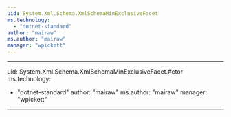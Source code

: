 ```yaml
---
uid: System.Xml.Schema.XmlSchemaMinExclusiveFacet
ms.technology: 
  - "dotnet-standard"
author: "mairaw"
ms.author: "mairaw"
manager: "wpickett"
---
```


---
uid: System.Xml.Schema.XmlSchemaMinExclusiveFacet.#ctor
ms.technology: 
  - "dotnet-standard"
author: "mairaw"
ms.author: "mairaw"
manager: "wpickett"
---
